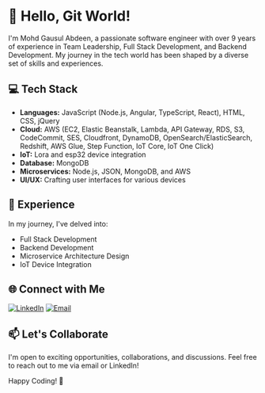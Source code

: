 # 👋 Hello, Git World!

I'm Mohd Gausul Abdeen, a passionate software engineer with over 9 years of experience in Team Leadership, Full Stack Development, and Backend Development. My journey in the tech world has been shaped by a diverse set of skills and experiences.

## 💻 Tech Stack

- **Languages:** JavaScript (Node.js, Angular, TypeScript, React), HTML, CSS, jQuery
- **Cloud:** AWS (EC2, Elastic Beanstalk, Lambda, API Gateway, RDS, S3, CodeCommit, SES, Cloudfront, DynamoDB, OpenSearch/ElasticSearch, Redshift, AWS Glue, Step Function, IoT Core, IoT One Click)
- **IoT:** Lora and esp32 device integration
- **Database:** MongoDB
- **Microservices:** Node.js, JSON, MongoDB, and AWS
- **UI/UX:** Crafting user interfaces for various devices

## 🚀 Experience

In my journey, I've delved into:
- Full Stack Development
- Backend Development
- Microservice Architecture Design
- IoT Device Integration

## 🌐 Connect with Me
[![LinkedIn](https://img.shields.io/badge/LinkedIn-Connect-blue?style=flat-square&logo=linkedin)](https://www.linkedin.com/in/gausul/)
[![Email](https://img.shields.io/badge/Email-Contact%20Me-green?style=flat-square&logo=gmail)](mailto:mohdgausul@yahoo.in)

## 📫 Let's Collaborate

I'm open to exciting opportunities, collaborations, and discussions. Feel free to reach out to me via email or LinkedIn!

Happy Coding! 🚀
